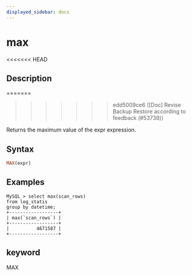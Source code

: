 ```yaml
---
displayed_sidebar: docs
---
```


# max

<<<<<<< HEAD
## Description
=======

>>>>>>> edd5009ce6 ([Doc] Revise Backup Restore according to feedback (#53738))

Returns the maximum value of the expr expression.

## Syntax

```Haskell
MAX(expr)
```

## Examples

```plain text
MySQL > select max(scan_rows)
from log_statis
group by datetime;
+------------------+
| max(`scan_rows`) |
+------------------+
|          4671587 |
+------------------+
```

## keyword

MAX
